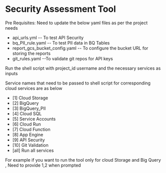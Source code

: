 # Security Assessment Tool
Pre Requisites:
Need to update the below yaml files as per the project needs
* api_urls.yml  -- To test API Security
* bq_PII_rule.yaml  -- To test PII data in BQ Tables
* report_gcs_bucket_config.yaml   -- To configure the bucket URL for storing the reports
* git_rules.yaml   --To validate git repos for API keys 


Run the shell script with project_id username and the necessary services as inputs

Service names that need to be passed to shell script 
for corresponding cloud services are as below

* [1] Cloud Storage
* [2] BigQuery
* [3] BigQuery_PII
* [4] Cloud SQL
* [5] Service Accounts
* [6] Cloud Run
* [7] Cloud Function
* [8] App Engine
* [9] API Security
* [10] Git Validation
* [all] Run all services

For example if you want to run the tool only for cloud Storage and Big Query , Need to provide 1,2 when prompted


